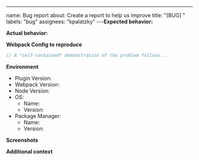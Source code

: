 ---
name: Bug report
about: Create a report to help us improve
title: "[BUG] "
labels: "bug"
assignees: "kpalatzky"
---**Expected behavior:**

<!-- What is the expected behavior? -->

**Actual behavior:**

<!-- What is the actual behavior? -->

**Webpack Config to reproduce**

<!-- How can we reproduce your issue? -->

```javascript
// A *self-contained* demonstration of the problem follows...
```

**Environment**

- Plugin Version: <!-- e.g. 1.0.0 -->
- Webpack Version: <!-- e.g. 4.1.3 -->
- Node Version: <!-- e.g. v10.15.3 -->
- OS:
  - Name: <!-- e.g. iOS, windows, ubuntu -->
  - Version: <!-- e.g. 22 -->
- Package Manager:
  - Name: <!-- e.g. yarn, npm -->
  - Version: <!-- e.g. 1.19.2 -->

**Screenshots**

<!-- If applicable, add screenshots to help explain your problem. -->

**Additional context**

<!-- Add any other context about the problem here. -->
